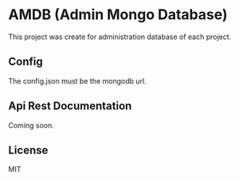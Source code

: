 # AMDB (Admin Mongo Database)
This project was create for administration database of each project.

## Config
The config.json must be the mongodb url.

## Api Rest Documentation
Coming soon.

## License
MIT